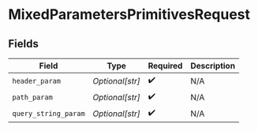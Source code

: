 # MixedParametersPrimitivesRequest


## Fields

| Field                | Type                 | Required             | Description          |
| -------------------- | -------------------- | -------------------- | -------------------- |
| `header_param`       | *Optional[str]*      | :heavy_check_mark:   | N/A                  |
| `path_param`         | *Optional[str]*      | :heavy_check_mark:   | N/A                  |
| `query_string_param` | *Optional[str]*      | :heavy_check_mark:   | N/A                  |